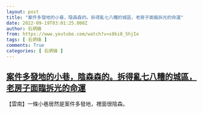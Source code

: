 ```yaml
---
layout: post
title: "案件多發地的小巷，陰森森的。拆得亂七八糟的城區，老房子面臨拆光的命運"
date: 2022-09-19T03:01:25.000Z
author: 石炳鋒
from: https://www.youtube.com/watch?v=s8ki0_5hjIo
tags: [ 石炳锋 ]
comments: True
categories: [ 石炳锋 ]
---
```

<!--1663556485000-->
[案件多發地的小巷，陰森森的。拆得亂七八糟的城區，老房子面臨拆光的命運](https://www.youtube.com/watch?v=s8ki0_5hjIo)
------

<div>
【雲南】一條小巷居然是案件多發地，裡面很陰森。
</div>
